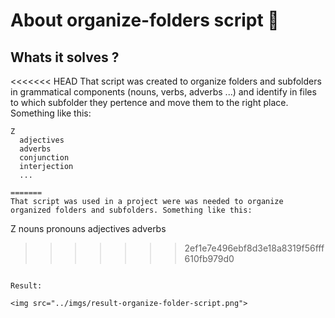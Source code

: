 # About organize-folders script :file_folder:

## Whats it solves ?

<<<<<<< HEAD
That script was created to organize folders and subfolders in grammatical components (nouns, verbs, adverbs ...) and identify in files to which subfolder they pertence and move them to the right place. Something like this:

```
Z 
  adjectives
  adverbs
  conjunction
  interjection
  ...

=======
That script was used in a project were was needed to organize organized folders and subfolders. Something like this:

```
Z
  nouns
  pronouns
  adjectives
  adverbs
>>>>>>> 2ef1e7e496ebf8d3e18a8319f56fff610fb979d0
```

Result:

<img src="../imgs/result-organize-folder-script.png">
